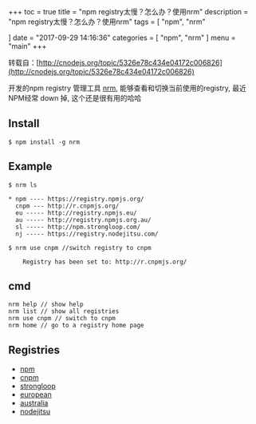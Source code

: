 +++
toc = true
title = "npm registry太慢？怎么办？使用nrm"
description = "npm registry太慢？怎么办？使用nrm"
tags = [
    "npm",
	"nrm"

]
date = "2017-09-29 14:16:36"
categories = [
    "npm",
	"nrm"
]
menu = "main"
+++

转载自：[http://cnodejs.org/topic/5326e78c434e04172c006826](http://cnodejs.org/topic/5326e78c434e04172c006826)

开发的npm registry 管理工具 [nrm](https://github.com/Pana/nrm),  能够查看和切换当前使用的registry, 最近NPM经常 down 掉, 这个还是很有用的哈哈

## Install

```
$ npm install -g nrm
```

## Example

```
$ nrm ls

* npm ---- https://registry.npmjs.org/
  cnpm --- http://r.cnpmjs.org/
  eu ----- http://registry.npmjs.eu/
  au ----- http://registry.npmjs.org.au/
  sl ----- http://npm.strongloop.com/
  nj ----- https://registry.nodejitsu.com/
```

```
$ nrm use cnpm //switch registry to cnpm

    Registry has been set to: http://r.cnpmjs.org/
```

## cmd

```
nrm help // show help
nrm list // show all registries
nrm use cnpm // switch to cnpm
nrm home // go to a registry home page
```

## Registries

* [npm](https://www.npmjs.org/)
* [cnpm](http://cnpmjs.org/)
* [strongloop](http://strongloop.com/)
* [european](http://npmjs.eu/)
* [australia](http://npmjs.org.au/)
* [nodejitsu](https://www.nodejitsu.com/)

